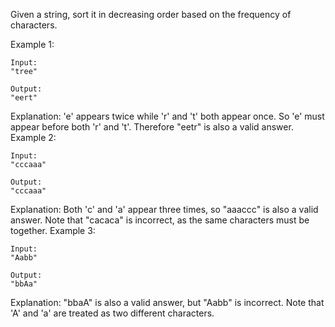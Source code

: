 Given a string, sort it in decreasing order based on the frequency of characters.

Example 1:
```
Input:
"tree"

Output:
"eert"
```
Explanation:
'e' appears twice while 'r' and 't' both appear once.
So 'e' must appear before both 'r' and 't'. Therefore "eetr" is also a valid answer.
Example 2:
```
Input:
"cccaaa"

Output:
"cccaaa"
```
Explanation:
Both 'c' and 'a' appear three times, so "aaaccc" is also a valid answer.
Note that "cacaca" is incorrect, as the same characters must be together.
Example 3:
```
Input:
"Aabb"

Output:
"bbAa"
```
Explanation:
"bbaA" is also a valid answer, but "Aabb" is incorrect.
Note that 'A' and 'a' are treated as two different characters.